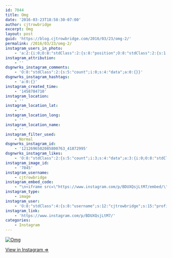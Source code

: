```yaml
---
id: 7044
title: Omg
date: '2016-03-23T18:58:30-07:00'
author: cjtrowbridge
excerpt: Omg
layout: post
guid: 'https://blog.cjtrowbridge.com/2016/03/23/omg-2/'
permalink: /2016/03/23/omg-2/
instagram_users_in_photo:
    - 'a:2:{i:0;O:8:"stdClass":2:{s:8:"position";O:8:"stdClass":2:{s:1:"y";d:0.56666666;s:1:"x";d:0.19722222;}s:4:"user";O:8:"stdClass":4:{s:8:"username";s:12:"cjtrowbridge";s:15:"profile_picture";s:96:"https://scontent.cdninstagram.com/t51.2885-19/s150x150/12081186_1759494767611229_280555941_a.jpg";s:2:"id";s:8:"41872995";s:9:"full_name";s:13:"CJ Trowbridge";}}i:1;O:8:"stdClass":2:{s:8:"position";O:8:"stdClass":2:{s:1:"y";d:0.72430557;s:1:"x";d:0.69722223;}s:4:"user";O:8:"stdClass":4:{s:8:"username";s:9:"nguhjones";s:15:"profile_picture";s:87:"https://scontent.cdninstagram.com/t51.2885-19/10727787_728345577258937_1924414005_a.jpg";s:2:"id";s:10:"1537354302";s:9:"full_name";s:14:"Daniel Simpson";}}}'
instagram_attribution:
    - ''
dsgnwrks_instagram_comments:
    - 'O:8:"stdClass":2:{s:5:"count";i:0;s:4:"data";a:0:{}}'
dsgnwrks_instagram_hashtags:
    - 'a:0:{}'
instagram_created_time:
    - '1458784710'
instagram_location:
    - ''
instagram_location_lat:
    - ''
instagram_location_long:
    - ''
instagram_location_name:
    - ''
instagram_filter_used:
    - Normal
dsgnwrks_instagram_id:
    - '1212696502085800763_41872995'
dsgnwrks_instagram_likes:
    - 'O:8:"stdClass":2:{s:5:"count";i:3;s:4:"data";a:3:{i:0;O:8:"stdClass":4:{s:8:"username";s:9:"_draydray";s:15:"profile_picture";s:96:"https://scontent.cdninstagram.com/t51.2885-19/s150x150/12783351_1707646889504920_842662840_a.jpg";s:2:"id";s:7:"6478960";s:9:"full_name";s:13:"Dray Jauregui";}i:1;O:8:"stdClass":4:{s:8:"username";s:13:"dillonclingan";s:15:"profile_picture";s:96:"https://scontent.cdninstagram.com/t51.2885-19/s150x150/12751250_966140380141720_1595388092_a.jpg";s:2:"id";s:8:"31162982";s:9:"full_name";s:14:"Dillon Clingan";}i:2;O:8:"stdClass":4:{s:8:"username";s:10:"shea.logan";s:15:"profile_picture";s:93:"https://scontent.cdninstagram.com/t51.2885-19/s150x150/10986036_965886383503619_4627211_a.jpg";s:2:"id";s:9:"271014122";s:9:"full_name";s:0:"";}}}'
instagram_image_id:
    - '7045'
instagram_username:
    - cjtrowbridge
instagram_embed_code:
    - "\n<iframe src=\"https://www.instagram.com/p/BDUXQsjLtM7/embed/\" width=\"612\" height=\"710\" frameborder=\"0\" scrolling=\"no\" allowtransparency=\"true\" class=\"insta-image-embed\"></iframe>\n"
instagram_type:
    - image
instagram_user:
    - 'O:8:"stdClass":4:{s:8:"username";s:12:"cjtrowbridge";s:15:"profile_picture";s:96:"https://scontent.cdninstagram.com/t51.2885-19/s150x150/12081186_1759494767611229_280555941_a.jpg";s:2:"id";s:8:"41872995";s:9:"full_name";s:13:"CJ Trowbridge";}'
instagram_link:
    - 'https://www.instagram.com/p/BDUXQsjLtM7/'
categories:
    - Instagram
---
```


[![Omg](https://blog.cjtrowbridge.com/wp-content/uploads/2016/03/1458784710-1-1.jpg)](https://www.instagram.com/p/BDUXQsjLtM7/)

[View in Instagram ⇒](https://www.instagram.com/p/BDUXQsjLtM7/)